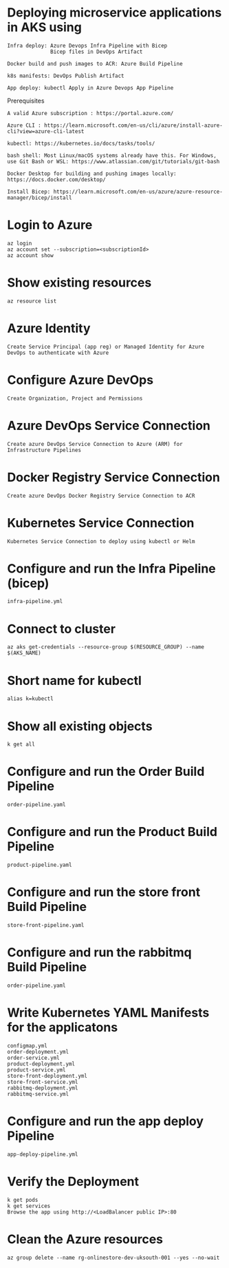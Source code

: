 # Deploying microservice applications in AKS using 

    Infra deploy: Azure Devops Infra Pipeline with Bicep
                  Bicep files in DevOps Artifact

    Docker build and push images to ACR: Azure Build Pipeline

    k8s manifests: DevOps Publish Artifact
    
    App deploy: kubectl Apply in Azure Devops App Pipeline

Prerequisites

    A valid Azure subscription : https://portal.azure.com/

    Azure CLI : https://learn.microsoft.com/en-us/cli/azure/install-azure-cli?view=azure-cli-latest

    kubectl: https://kubernetes.io/docs/tasks/tools/

    bash shell: Most Linux/macOS systems already have this. For Windows, use Git Bash or WSL: https://www.atlassian.com/git/tutorials/git-bash

    Docker Desktop for building and pushing images locally: https://docs.docker.com/desktop/

    Install Bicep: https://learn.microsoft.com/en-us/azure/azure-resource-manager/bicep/install

# Login to Azure

    az login
    az account set --subscription=<subscriptionId>
    az account show

# Show existing resources

    az resource list

# Azure Identity 

    Create Service Principal (app reg) or Managed Identity for Azure DevOps to authenticate with Azure

# Configure Azure DevOps

    Create Organization, Project and Permissions

# Azure DevOps Service Connection

    Create azure DevOps Service Connection to Azure (ARM) for Infrastructure Pipelines

# Docker Registry Service Connection

    Create azure DevOps Docker Registry Service Connection to ACR

# Kubernetes Service Connection

    Kubernetes Service Connection to deploy using kubectl or Helm

# Configure and run the Infra Pipeline (bicep)

    infra-pipeline.yml

# Connect to cluster

    az aks get-credentials --resource-group $(RESOURCE_GROUP) --name $(AKS_NAME)

# Short name for kubectl

    alias k=kubectl

# Show all existing objects

    k get all

# Configure and run the Order Build Pipeline

    order-pipeline.yaml

# Configure and run the Product Build Pipeline

    product-pipeline.yaml

# Configure and run the store front Build Pipeline
 
    store-front-pipeline.yaml

# Configure and run the rabbitmq Build Pipeline

    order-pipeline.yaml

# Write Kubernetes YAML Manifests for the applicatons

    configmap.yml
    order-deployment.yml
    order-service.yml
    product-deployment.yml
    product-service.yml
    store-front-deployment.yml
    store-front-service.yml
    rabbitmq-deployment.yml
    rabbitmq-service.yml

# Configure and run the app deploy Pipeline

    app-deploy-pipeline.yml

# Verify the Deployment

    k get pods
    k get services
    Browse the app using http://<LoadBalancer public IP>:80

# Clean the Azure resources

    az group delete --name rg-onlinestore-dev-uksouth-001 --yes --no-wait